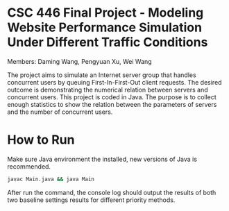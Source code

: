 # CSC 446 Final Project - Modeling Website Performance Simulation Under Different Traffic Conditions

Members: Daming Wang, Pengyuan Xu, Wei Wang

The project aims to simulate an Internet server group that handles concurrent users by queuing First-In-First-Out client requests. The desired outcome is demonstrating the numerical relation between servers and concurrent users. This project is coded in Java. The purpose is to collect enough statistics to show the relation between the parameters of servers and the number of concurrent users.

# How to Run

Make sure Java environment the installed, new versions of Java is recommended.

```bash
javac Main.java && java Main
```

After run the command, the console log should output the results of both two baseline settings results for different priority methods. 
